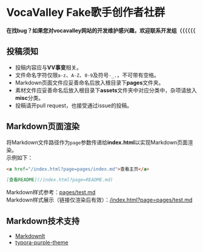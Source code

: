 # VocaValley Fake歌手创作者社群
**在找bug？如果您对vocavalley网站的开发维护感兴趣，欢迎联系开发组（（（（（（**

## 投稿须知
- 投稿内容应与**VV事变**相关。
- 文件命名字符仅限`a-z`、`A-Z`、`0-9`及符号`-_.`，不可带有空格。
- Markdown页面文件应妥善命名后放入根目录下**pages**文件夹。
- 素材文件应妥善命名后放入根目录下**assets**文件夹中对应分类中，杂项请放入**misc**分类。
- 投稿请开pull request，也接受通过issue的投稿。

## Markdown页面渲染
将Markdown文件路径作为`page`参数传递给**index.html**以实现Markdown页面渲染。  
示例如下：  
```html
<a href="/index.html?page=pages/index.md">查看主页</a>
```
```markdown
[查看README](/index.html?page=README.md)
```
Markdown样式参考：[pages/test.md](pages/test.md)  
Markdown样式展示（链接仅渲染后有效）：[/index.html?page=pages/test.md](/index.html?page=pages/test.md)  

## Markdown技术支持
- [MarkdownIt](https://github.com/markdown-it/markdown-it)
- [typora-purple-theme](https://github.com/hliu202/typora-purple-theme)